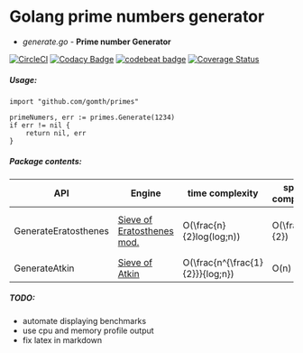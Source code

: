# Golang prime numbers generator

*  *generate.go* - **Prime number Generator**

[![CircleCI](https://circleci.com/gh/gomth/primes/tree/main.svg?style=svg)](https://circleci.com/gh/gomth/primes/tree/main)
[![Codacy Badge](https://app.codacy.com/project/badge/Grade/687e7af393b64826814c41a77398f52d)](https://www.codacy.com/gh/gomth/primes/dashboard?utm_source=github.com&amp;utm_medium=referral&amp;utm_content=gomth/primes&amp;utm_campaign=Badge_Grade)
[![codebeat badge](https://codebeat.co/badges/0a565ed6-3bcd-47d2-988d-4d1dcf3ce05f)](https://codebeat.co/projects/github-com-gomth-primes-main)
[![Coverage Status](https://coveralls.io/repos/github/gomth/primes/badge.svg?branch=main)](https://coveralls.io/github/gomth/primes?branch=main)

##### Usage:

```golang
import "github.com/gomth/primes"

primeNumers, err := primes.Generate(1234)
if err != nil {
    return nil, err
}
```

##### Package contents:
| API | Engine | time complexity | space complexity | Details |
| ------ | ------ | ------ | ------ | ------ |
| GenerateEratosthenes | [Sieve of Eratosthenes mod.][erat] | O(\frac{n}{2}log(log\;n)) | O(\frac{n}{2}) | mod. by skipping all even numbers |
| GenerateAtkin | [Sieve of Atkin][atkin] | O(\frac{n^{\frac{1}{2}}}{log\;n}) | O(n) | - |

##### TODO:
- automate displaying benchmarks
- use cpu and memory profile output
- fix latex in markdown

[//]: # (These are reference links used in the body of this note and get stripped out when the markdown processor does its job. There is no need to format nicely because it shouldn't be seen. Thanks SO - http://stackoverflow.com/questions/4823468/store-comments-in-markdown-syntax)

   [erat]: <https://en.wikipedia.org/wiki/Sieve_of_Eratosthenes>
   [atkin]: <https://en.wikipedia.org/wiki/Sieve_of_Atkin>